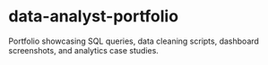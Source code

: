 # data-analyst-portfolio
Portfolio showcasing SQL queries, data cleaning scripts, dashboard screenshots, and analytics case studies.
